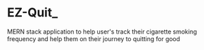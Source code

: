 # EZ-Quit_
MERN stack application to help user's track their cigarette smoking frequency and help them on their journey to quitting for good

